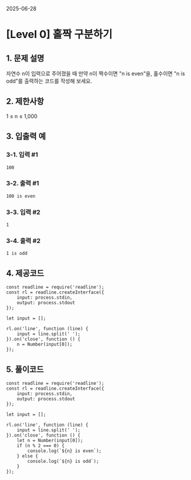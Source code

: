 2025-06-28
# [Level 0] 홀짝 구분하기
## 1. 문제 설명

자연수 n이 입력으로 주어졌을 때 만약 n이 짝수이면 "n is even"을, 홀수이면 "n is odd"를 출력하는 코드를 작성해 보세요.

## 2. 제한사항

1 ≤ n ≤ 1,000

## 3. 입출력 예

### 3-1. 입력 #1

`100`

### 3-2. 출력 #1

`100 is even`

### 3-3. 입력 #2

`1`

### 3-4. 출력 #2

`1 is odd`

## 4. 제공코드

```shell
const readline = require('readline');
const rl = readline.createInterface({
    input: process.stdin,
    output: process.stdout
});

let input = [];

rl.on('line', function (line) {
    input = line.split(' ');
}).on('close', function () {
    n = Number(input[0]);
});
```

## 5. 풀이코드

```shell
const readline = require('readline');
const rl = readline.createInterface({
    input: process.stdin,
    output: process.stdout
});

let input = [];

rl.on('line', function (line) {
    input = line.split(' ');
}).on('close', function () {
    let n = Number(input[0]);
    if (n % 2 === 0) {
        console.log(`${n} is even`);
    } else {
        console.log(`${n} is odd`);
    }
});
```

